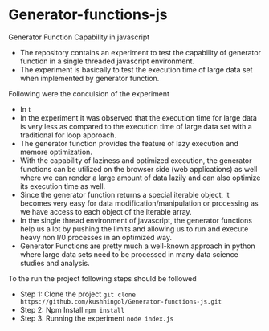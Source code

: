 # Generator-functions-js
Generator Function Capability in javascript

- The repository contains an experiment to test the capability of generator function in a single threaded javascript environment.
- The experiment is basically to test the execution time of large data set when implemented by generator function.

Following were the conculsion of the experiment
- In t
- In the experiment it was observed that the execution time for large data is very less as compared to the execution time of large data set with a traditional for loop approach.
- The generator function provides the feature of lazy execution and memore optimization.
- With the capability of laziness and optimized execution, the generator functions can be utilized on the browser side (web applications) as well where we can render a large amount of data lazily and can also optimize its execution time as well.
- Since the generator function returns a special iterable object, it becomes very easy for data modification/manipulation or processing as we have access to each object of the iterable array.
- In the single thread environment of javascript, the generator functions help us a lot by pushing the limits and allowing us to run and execute heavy non I/0 processes in an optimized way.
- Generator Functions are pretty much a well-known approach in python where large data sets need to be processed in many data science studies and analysis.

To the run the project following steps should be followed
- Step 1: Clone the project 
```git clone https://github.com/kushhingol/Generator-functions-js.git```
- Step 2: Npm Install
```npm install```
- Step 3: Running the experiment
```node index.js```
